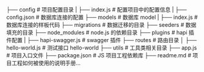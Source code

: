 

├── config                       # 项目配置目录
|   ├── index.js                 # 配置项目中的配置信息
|   ├── config.json              # 数据库连接的配置
├── models                       # 数据库 model
|   ├── index.js                 # 数据库连接的样板代码
├── migrations                   # 数据迁移的目录
├── seeders                      # 数据填充的目录
├── node_modules                 # node.js 的依赖目录
├── plugins                      # hapi 插件配置
|   ├── hapi-swagger.js          # swagger 插件
├── routes                       # 路由目录
│   ├── hello-world.js           # 测试接口 hello-world
├── utils                        # 工具类相关目录
├── app.js                       # 项目入口文件
├── package.json                 # JS 项目工程依赖库
├── readme.md                    # 项目工程如何被使用的说明手册...
